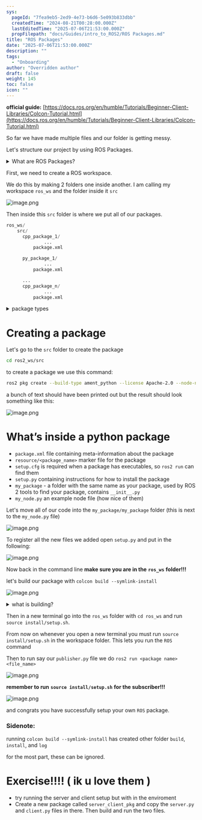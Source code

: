 ```yaml
---
sys:
  pageId: "7fea9eb5-2ed9-4e73-b6d6-5e093b833dbb"
  createdTime: "2024-08-21T00:28:00.000Z"
  lastEditedTime: "2025-07-06T21:53:00.000Z"
  propFilepath: "docs/Guides/intro_to_ROS2/ROS Packages.md"
title: "ROS Packages"
date: "2025-07-06T21:53:00.000Z"
description: ""
tags:
  - "Onboarding"
author: "Overridden author"
draft: false
weight: 145
toc: false
icon: ""
---
```


**official guide:** [https://docs.ros.org/en/humble/Tutorials/Beginner-Client-Libraries/Colcon-Tutorial.html](https://docs.ros.org/en/humble/Tutorials/Beginner-Client-Libraries/Colcon-Tutorial.html)

So far we have made multiple files and our folder is getting messy.

Let's structure our project by using ROS Packages.

<details>
      <summary>What are ROS Packages?</summary>
      ROS Packages are, as the name implies, packages of code that are highly sharable between ROS developers.
  </details>

First, we need to create a ROS workspace.

We do this by making 2 folders one inside another. I am calling my workspace `ros_ws` and the folder inside it `src`

![image.png](https://prod-files-secure.s3.us-west-2.amazonaws.com/d518164a-d88e-44d1-a4ee-3adb3bd8bce0/70706947-fd18-4537-a67b-e12946812d31/image.png?X-Amz-Algorithm=AWS4-HMAC-SHA256&X-Amz-Content-Sha256=UNSIGNED-PAYLOAD&X-Amz-Credential=ASIAZI2LB466YG3RCA5X%2F20250714%2Fus-west-2%2Fs3%2Faws4_request&X-Amz-Date=20250714T201042Z&X-Amz-Expires=3600&X-Amz-Security-Token=IQoJb3JpZ2luX2VjEBsaCXVzLXdlc3QtMiJGMEQCIFaYe%2BnQAX0TNKTV4a0yyE0sTZ%2FU1nm2vhdXPzWVs0cxAiADCJjy1prlgUgISbBtkMgPOvEo%2F35CrBhdBu3F1ZuY5Sr%2FAwg0EAAaDDYzNzQyMzE4MzgwNSIMOf5PBc%2BIDx6%2BpzG6KtwD2G0owKngLvBa1PNnfP%2FlY%2FDeMbLp%2FYSM8qklbVM2LPyNJtOh2fV%2F91lvCtfjS6FUViNe%2FIxf9Y2xW%2BIPxo7cxdOoIfwPCmHbzj0JH4ZqfBwc1VDgEC7SLhhs89FFANEtC0Xqaszfbylh4YIJP7Q21MdjbVSEnzg9aYQn9DNd9L7q9MnvwzmPEv%2BRxVKWc7mrPr1eEg%2FBFQUG9Qd6nIJtxS7aaKTmmG8LDEL%2FkXpw%2Fszf%2BwXfT9rbnhCrxynNdkn4nMh8Zq7bdWb3RqN5Yu%2FsV5lDYF4ogmd71ui3YH3vrF10Ir1nfBLlV8RTh%2FUGyg%2FOqQpThvDE1WzrhZO3MnBvnNBxoUUGVrs4kFZSAdEfIIELHZdRHACRaBsASumnXGHlPciYZLC8YGfwZ6ryrOp%2Be7E07JkUU%2BgqsOWCbqlxAjJDMbZvxxDivxk00dqSbvx6t9QZWdzvsAwEH%2Fn6mGPSrTXPH0V5OleuLA6zY%2BKlRLUrj0SWhMwWP%2Fv5uCNzNGJNx8JZo6rD88cA95hjJ4CDTulRMSDuwrKmjAS2%2Bpmxpl%2F385QyZ93D%2BZfYMonqHP%2FeHc3rfLTp8Tqox0MUHuPkFyw%2BnjVqBUE2R69wm%2FXDGLIbO1O7dRKZXgbFSZswiqTVwwY6pgEbOInN37OeZSJYxRZdkmYLpz%2B9pzQb8CRm14eFKEpxyqMkx%2Fq0FBW8m3hh2NdQf%2FbjdiAJP1RwTP5UMQQUq%2FrgldodPV31hl8tn3l3nb6cLLG1xYYJAPU%2FOL3MVVbCvJNEhI2xgesMJNcbc7Bfcx2j3AY1g9U3lKLxC2Vlo7tkZ%2BZs8Yu8YFRom%2FDLml3nE8rvYalrYWiKzP7%2FLRqLlDSLOEEGgWPG&X-Amz-Signature=d2e2d5319efbe51bb22c5282d5fbaf6af40c2eee304fa9ff41ed572f7fd6d4b8&X-Amz-SignedHeaders=host&x-amz-checksum-mode=ENABLED&x-id=GetObject)

Then inside this `src` folder is where we put all of our packages.

```python
ros_ws/
    src/
      cpp_package_1/
		      ...
          package.xml

      py_package_1/
		      ...
          package.xml

      ...
      cpp_package_n/
		      ...
          package.xml

```

<details>

<summary>package types</summary>

packages can be either `C++` or python.

the intern file structure is different for each but for this guide we will stick to creating python packages

</details>

# Creating a package

Let's go to the `src` folder to create the package

```bash
cd ros2_ws/src
```

to create a package we use this command:

```bash
ros2 pkg create --build-type ament_python --license Apache-2.0 --node-name my_node my_package
```

a bunch of text should have been printed out but the result should look something like this:

![image.png](https://prod-files-secure.s3.us-west-2.amazonaws.com/d518164a-d88e-44d1-a4ee-3adb3bd8bce0/e6cf1e3f-8512-4a3e-b131-079f800bf3e8/image.png?X-Amz-Algorithm=AWS4-HMAC-SHA256&X-Amz-Content-Sha256=UNSIGNED-PAYLOAD&X-Amz-Credential=ASIAZI2LB466YG3RCA5X%2F20250714%2Fus-west-2%2Fs3%2Faws4_request&X-Amz-Date=20250714T201042Z&X-Amz-Expires=3600&X-Amz-Security-Token=IQoJb3JpZ2luX2VjEBsaCXVzLXdlc3QtMiJGMEQCIFaYe%2BnQAX0TNKTV4a0yyE0sTZ%2FU1nm2vhdXPzWVs0cxAiADCJjy1prlgUgISbBtkMgPOvEo%2F35CrBhdBu3F1ZuY5Sr%2FAwg0EAAaDDYzNzQyMzE4MzgwNSIMOf5PBc%2BIDx6%2BpzG6KtwD2G0owKngLvBa1PNnfP%2FlY%2FDeMbLp%2FYSM8qklbVM2LPyNJtOh2fV%2F91lvCtfjS6FUViNe%2FIxf9Y2xW%2BIPxo7cxdOoIfwPCmHbzj0JH4ZqfBwc1VDgEC7SLhhs89FFANEtC0Xqaszfbylh4YIJP7Q21MdjbVSEnzg9aYQn9DNd9L7q9MnvwzmPEv%2BRxVKWc7mrPr1eEg%2FBFQUG9Qd6nIJtxS7aaKTmmG8LDEL%2FkXpw%2Fszf%2BwXfT9rbnhCrxynNdkn4nMh8Zq7bdWb3RqN5Yu%2FsV5lDYF4ogmd71ui3YH3vrF10Ir1nfBLlV8RTh%2FUGyg%2FOqQpThvDE1WzrhZO3MnBvnNBxoUUGVrs4kFZSAdEfIIELHZdRHACRaBsASumnXGHlPciYZLC8YGfwZ6ryrOp%2Be7E07JkUU%2BgqsOWCbqlxAjJDMbZvxxDivxk00dqSbvx6t9QZWdzvsAwEH%2Fn6mGPSrTXPH0V5OleuLA6zY%2BKlRLUrj0SWhMwWP%2Fv5uCNzNGJNx8JZo6rD88cA95hjJ4CDTulRMSDuwrKmjAS2%2Bpmxpl%2F385QyZ93D%2BZfYMonqHP%2FeHc3rfLTp8Tqox0MUHuPkFyw%2BnjVqBUE2R69wm%2FXDGLIbO1O7dRKZXgbFSZswiqTVwwY6pgEbOInN37OeZSJYxRZdkmYLpz%2B9pzQb8CRm14eFKEpxyqMkx%2Fq0FBW8m3hh2NdQf%2FbjdiAJP1RwTP5UMQQUq%2FrgldodPV31hl8tn3l3nb6cLLG1xYYJAPU%2FOL3MVVbCvJNEhI2xgesMJNcbc7Bfcx2j3AY1g9U3lKLxC2Vlo7tkZ%2BZs8Yu8YFRom%2FDLml3nE8rvYalrYWiKzP7%2FLRqLlDSLOEEGgWPG&X-Amz-Signature=04f1de7bc42993bb357afc1c43d421281785a0fdb9389e2c5d8416d40a63eede&X-Amz-SignedHeaders=host&x-amz-checksum-mode=ENABLED&x-id=GetObject)

# What’s inside a python package

- `package.xml` file containing meta-information about the package
- `resource/<package_name>` marker file for the package
- `setup.cfg` is required when a package has executables, so `ros2 run` can find them
- `setup.py` containing instructions for how to install the package
- `my_package` - a folder with the same name as your package, used by ROS 2 tools to find your package, contains `__init__.py`
- `my_node.py` an example node file (how nice of them)

Let's move all of our code into the `my_package/my_package` folder (this is next to the `my_node.py` file)

![image.png](https://prod-files-secure.s3.us-west-2.amazonaws.com/d518164a-d88e-44d1-a4ee-3adb3bd8bce0/9ce58f11-0da9-4d3e-b86d-506a9685d378/image.png?X-Amz-Algorithm=AWS4-HMAC-SHA256&X-Amz-Content-Sha256=UNSIGNED-PAYLOAD&X-Amz-Credential=ASIAZI2LB466YG3RCA5X%2F20250714%2Fus-west-2%2Fs3%2Faws4_request&X-Amz-Date=20250714T201042Z&X-Amz-Expires=3600&X-Amz-Security-Token=IQoJb3JpZ2luX2VjEBsaCXVzLXdlc3QtMiJGMEQCIFaYe%2BnQAX0TNKTV4a0yyE0sTZ%2FU1nm2vhdXPzWVs0cxAiADCJjy1prlgUgISbBtkMgPOvEo%2F35CrBhdBu3F1ZuY5Sr%2FAwg0EAAaDDYzNzQyMzE4MzgwNSIMOf5PBc%2BIDx6%2BpzG6KtwD2G0owKngLvBa1PNnfP%2FlY%2FDeMbLp%2FYSM8qklbVM2LPyNJtOh2fV%2F91lvCtfjS6FUViNe%2FIxf9Y2xW%2BIPxo7cxdOoIfwPCmHbzj0JH4ZqfBwc1VDgEC7SLhhs89FFANEtC0Xqaszfbylh4YIJP7Q21MdjbVSEnzg9aYQn9DNd9L7q9MnvwzmPEv%2BRxVKWc7mrPr1eEg%2FBFQUG9Qd6nIJtxS7aaKTmmG8LDEL%2FkXpw%2Fszf%2BwXfT9rbnhCrxynNdkn4nMh8Zq7bdWb3RqN5Yu%2FsV5lDYF4ogmd71ui3YH3vrF10Ir1nfBLlV8RTh%2FUGyg%2FOqQpThvDE1WzrhZO3MnBvnNBxoUUGVrs4kFZSAdEfIIELHZdRHACRaBsASumnXGHlPciYZLC8YGfwZ6ryrOp%2Be7E07JkUU%2BgqsOWCbqlxAjJDMbZvxxDivxk00dqSbvx6t9QZWdzvsAwEH%2Fn6mGPSrTXPH0V5OleuLA6zY%2BKlRLUrj0SWhMwWP%2Fv5uCNzNGJNx8JZo6rD88cA95hjJ4CDTulRMSDuwrKmjAS2%2Bpmxpl%2F385QyZ93D%2BZfYMonqHP%2FeHc3rfLTp8Tqox0MUHuPkFyw%2BnjVqBUE2R69wm%2FXDGLIbO1O7dRKZXgbFSZswiqTVwwY6pgEbOInN37OeZSJYxRZdkmYLpz%2B9pzQb8CRm14eFKEpxyqMkx%2Fq0FBW8m3hh2NdQf%2FbjdiAJP1RwTP5UMQQUq%2FrgldodPV31hl8tn3l3nb6cLLG1xYYJAPU%2FOL3MVVbCvJNEhI2xgesMJNcbc7Bfcx2j3AY1g9U3lKLxC2Vlo7tkZ%2BZs8Yu8YFRom%2FDLml3nE8rvYalrYWiKzP7%2FLRqLlDSLOEEGgWPG&X-Amz-Signature=ff08069af27895d18386afa4fd4a5d6cb3f5bf76d000bad8f5d500fad413cc7c&X-Amz-SignedHeaders=host&x-amz-checksum-mode=ENABLED&x-id=GetObject)

To register all the new files we added open `setup.py` and put in the following:

![image.png](https://prod-files-secure.s3.us-west-2.amazonaws.com/d518164a-d88e-44d1-a4ee-3adb3bd8bce0/1cd7c262-4cae-4496-9d75-c178537d24a2/image.png?X-Amz-Algorithm=AWS4-HMAC-SHA256&X-Amz-Content-Sha256=UNSIGNED-PAYLOAD&X-Amz-Credential=ASIAZI2LB466YG3RCA5X%2F20250714%2Fus-west-2%2Fs3%2Faws4_request&X-Amz-Date=20250714T201042Z&X-Amz-Expires=3600&X-Amz-Security-Token=IQoJb3JpZ2luX2VjEBsaCXVzLXdlc3QtMiJGMEQCIFaYe%2BnQAX0TNKTV4a0yyE0sTZ%2FU1nm2vhdXPzWVs0cxAiADCJjy1prlgUgISbBtkMgPOvEo%2F35CrBhdBu3F1ZuY5Sr%2FAwg0EAAaDDYzNzQyMzE4MzgwNSIMOf5PBc%2BIDx6%2BpzG6KtwD2G0owKngLvBa1PNnfP%2FlY%2FDeMbLp%2FYSM8qklbVM2LPyNJtOh2fV%2F91lvCtfjS6FUViNe%2FIxf9Y2xW%2BIPxo7cxdOoIfwPCmHbzj0JH4ZqfBwc1VDgEC7SLhhs89FFANEtC0Xqaszfbylh4YIJP7Q21MdjbVSEnzg9aYQn9DNd9L7q9MnvwzmPEv%2BRxVKWc7mrPr1eEg%2FBFQUG9Qd6nIJtxS7aaKTmmG8LDEL%2FkXpw%2Fszf%2BwXfT9rbnhCrxynNdkn4nMh8Zq7bdWb3RqN5Yu%2FsV5lDYF4ogmd71ui3YH3vrF10Ir1nfBLlV8RTh%2FUGyg%2FOqQpThvDE1WzrhZO3MnBvnNBxoUUGVrs4kFZSAdEfIIELHZdRHACRaBsASumnXGHlPciYZLC8YGfwZ6ryrOp%2Be7E07JkUU%2BgqsOWCbqlxAjJDMbZvxxDivxk00dqSbvx6t9QZWdzvsAwEH%2Fn6mGPSrTXPH0V5OleuLA6zY%2BKlRLUrj0SWhMwWP%2Fv5uCNzNGJNx8JZo6rD88cA95hjJ4CDTulRMSDuwrKmjAS2%2Bpmxpl%2F385QyZ93D%2BZfYMonqHP%2FeHc3rfLTp8Tqox0MUHuPkFyw%2BnjVqBUE2R69wm%2FXDGLIbO1O7dRKZXgbFSZswiqTVwwY6pgEbOInN37OeZSJYxRZdkmYLpz%2B9pzQb8CRm14eFKEpxyqMkx%2Fq0FBW8m3hh2NdQf%2FbjdiAJP1RwTP5UMQQUq%2FrgldodPV31hl8tn3l3nb6cLLG1xYYJAPU%2FOL3MVVbCvJNEhI2xgesMJNcbc7Bfcx2j3AY1g9U3lKLxC2Vlo7tkZ%2BZs8Yu8YFRom%2FDLml3nE8rvYalrYWiKzP7%2FLRqLlDSLOEEGgWPG&X-Amz-Signature=0fe771a3ba83eb6ef8da646a389bbb39ed01fa6ef8a78e709160bc7dc95e3571&X-Amz-SignedHeaders=host&x-amz-checksum-mode=ENABLED&x-id=GetObject)

Now back in the command line **make sure you are in the** **`ros_ws`** **folder!!!**

let's build our package with `colcon build --symlink-install`

![image.png](https://prod-files-secure.s3.us-west-2.amazonaws.com/d518164a-d88e-44d1-a4ee-3adb3bd8bce0/2f2a0d27-b173-48fd-b189-5f5c0ce65619/image.png?X-Amz-Algorithm=AWS4-HMAC-SHA256&X-Amz-Content-Sha256=UNSIGNED-PAYLOAD&X-Amz-Credential=ASIAZI2LB466YG3RCA5X%2F20250714%2Fus-west-2%2Fs3%2Faws4_request&X-Amz-Date=20250714T201042Z&X-Amz-Expires=3600&X-Amz-Security-Token=IQoJb3JpZ2luX2VjEBsaCXVzLXdlc3QtMiJGMEQCIFaYe%2BnQAX0TNKTV4a0yyE0sTZ%2FU1nm2vhdXPzWVs0cxAiADCJjy1prlgUgISbBtkMgPOvEo%2F35CrBhdBu3F1ZuY5Sr%2FAwg0EAAaDDYzNzQyMzE4MzgwNSIMOf5PBc%2BIDx6%2BpzG6KtwD2G0owKngLvBa1PNnfP%2FlY%2FDeMbLp%2FYSM8qklbVM2LPyNJtOh2fV%2F91lvCtfjS6FUViNe%2FIxf9Y2xW%2BIPxo7cxdOoIfwPCmHbzj0JH4ZqfBwc1VDgEC7SLhhs89FFANEtC0Xqaszfbylh4YIJP7Q21MdjbVSEnzg9aYQn9DNd9L7q9MnvwzmPEv%2BRxVKWc7mrPr1eEg%2FBFQUG9Qd6nIJtxS7aaKTmmG8LDEL%2FkXpw%2Fszf%2BwXfT9rbnhCrxynNdkn4nMh8Zq7bdWb3RqN5Yu%2FsV5lDYF4ogmd71ui3YH3vrF10Ir1nfBLlV8RTh%2FUGyg%2FOqQpThvDE1WzrhZO3MnBvnNBxoUUGVrs4kFZSAdEfIIELHZdRHACRaBsASumnXGHlPciYZLC8YGfwZ6ryrOp%2Be7E07JkUU%2BgqsOWCbqlxAjJDMbZvxxDivxk00dqSbvx6t9QZWdzvsAwEH%2Fn6mGPSrTXPH0V5OleuLA6zY%2BKlRLUrj0SWhMwWP%2Fv5uCNzNGJNx8JZo6rD88cA95hjJ4CDTulRMSDuwrKmjAS2%2Bpmxpl%2F385QyZ93D%2BZfYMonqHP%2FeHc3rfLTp8Tqox0MUHuPkFyw%2BnjVqBUE2R69wm%2FXDGLIbO1O7dRKZXgbFSZswiqTVwwY6pgEbOInN37OeZSJYxRZdkmYLpz%2B9pzQb8CRm14eFKEpxyqMkx%2Fq0FBW8m3hh2NdQf%2FbjdiAJP1RwTP5UMQQUq%2FrgldodPV31hl8tn3l3nb6cLLG1xYYJAPU%2FOL3MVVbCvJNEhI2xgesMJNcbc7Bfcx2j3AY1g9U3lKLxC2Vlo7tkZ%2BZs8Yu8YFRom%2FDLml3nE8rvYalrYWiKzP7%2FLRqLlDSLOEEGgWPG&X-Amz-Signature=af3a6dc5360f19d399ef2741160b38e38541340c5643dc4af64d9177501a3720&X-Amz-SignedHeaders=host&x-amz-checksum-mode=ENABLED&x-id=GetObject)

<details>

<summary>what is building?</summary>

if you are a CS major at Rose-Hulman you will learn the answer to this in CSSE132

but TLDR; is it combines all the code files into one program that can be run easily 

</details>

Then in a new terminal go into the `ros_ws` folder with `cd ros_ws` and run `source install/setup.sh`. 

From now on whenever you open a new terminal you must run `source install/setup.sh` in the workspace folder. This lets you run the `ROS` command

Then to run say our `publisher.py` file we do `ros2 run <package name> <file_name>`

![image.png](https://prod-files-secure.s3.us-west-2.amazonaws.com/d518164a-d88e-44d1-a4ee-3adb3bd8bce0/4f4b1219-3a44-4632-aa0a-ce3471699f59/image.png?X-Amz-Algorithm=AWS4-HMAC-SHA256&X-Amz-Content-Sha256=UNSIGNED-PAYLOAD&X-Amz-Credential=ASIAZI2LB466YG3RCA5X%2F20250714%2Fus-west-2%2Fs3%2Faws4_request&X-Amz-Date=20250714T201042Z&X-Amz-Expires=3600&X-Amz-Security-Token=IQoJb3JpZ2luX2VjEBsaCXVzLXdlc3QtMiJGMEQCIFaYe%2BnQAX0TNKTV4a0yyE0sTZ%2FU1nm2vhdXPzWVs0cxAiADCJjy1prlgUgISbBtkMgPOvEo%2F35CrBhdBu3F1ZuY5Sr%2FAwg0EAAaDDYzNzQyMzE4MzgwNSIMOf5PBc%2BIDx6%2BpzG6KtwD2G0owKngLvBa1PNnfP%2FlY%2FDeMbLp%2FYSM8qklbVM2LPyNJtOh2fV%2F91lvCtfjS6FUViNe%2FIxf9Y2xW%2BIPxo7cxdOoIfwPCmHbzj0JH4ZqfBwc1VDgEC7SLhhs89FFANEtC0Xqaszfbylh4YIJP7Q21MdjbVSEnzg9aYQn9DNd9L7q9MnvwzmPEv%2BRxVKWc7mrPr1eEg%2FBFQUG9Qd6nIJtxS7aaKTmmG8LDEL%2FkXpw%2Fszf%2BwXfT9rbnhCrxynNdkn4nMh8Zq7bdWb3RqN5Yu%2FsV5lDYF4ogmd71ui3YH3vrF10Ir1nfBLlV8RTh%2FUGyg%2FOqQpThvDE1WzrhZO3MnBvnNBxoUUGVrs4kFZSAdEfIIELHZdRHACRaBsASumnXGHlPciYZLC8YGfwZ6ryrOp%2Be7E07JkUU%2BgqsOWCbqlxAjJDMbZvxxDivxk00dqSbvx6t9QZWdzvsAwEH%2Fn6mGPSrTXPH0V5OleuLA6zY%2BKlRLUrj0SWhMwWP%2Fv5uCNzNGJNx8JZo6rD88cA95hjJ4CDTulRMSDuwrKmjAS2%2Bpmxpl%2F385QyZ93D%2BZfYMonqHP%2FeHc3rfLTp8Tqox0MUHuPkFyw%2BnjVqBUE2R69wm%2FXDGLIbO1O7dRKZXgbFSZswiqTVwwY6pgEbOInN37OeZSJYxRZdkmYLpz%2B9pzQb8CRm14eFKEpxyqMkx%2Fq0FBW8m3hh2NdQf%2FbjdiAJP1RwTP5UMQQUq%2FrgldodPV31hl8tn3l3nb6cLLG1xYYJAPU%2FOL3MVVbCvJNEhI2xgesMJNcbc7Bfcx2j3AY1g9U3lKLxC2Vlo7tkZ%2BZs8Yu8YFRom%2FDLml3nE8rvYalrYWiKzP7%2FLRqLlDSLOEEGgWPG&X-Amz-Signature=3cf03a1a925b39cd4dcc6c0af186a0920ef1ce5a390f5c4c74daeb938b77ad02&X-Amz-SignedHeaders=host&x-amz-checksum-mode=ENABLED&x-id=GetObject)

**remember to run** **`source install/setup.sh`** **for the subscriber!!!**

![image.png](https://prod-files-secure.s3.us-west-2.amazonaws.com/d518164a-d88e-44d1-a4ee-3adb3bd8bce0/02121119-dad4-49ec-8356-c956108b4243/image.png?X-Amz-Algorithm=AWS4-HMAC-SHA256&X-Amz-Content-Sha256=UNSIGNED-PAYLOAD&X-Amz-Credential=ASIAZI2LB466YG3RCA5X%2F20250714%2Fus-west-2%2Fs3%2Faws4_request&X-Amz-Date=20250714T201042Z&X-Amz-Expires=3600&X-Amz-Security-Token=IQoJb3JpZ2luX2VjEBsaCXVzLXdlc3QtMiJGMEQCIFaYe%2BnQAX0TNKTV4a0yyE0sTZ%2FU1nm2vhdXPzWVs0cxAiADCJjy1prlgUgISbBtkMgPOvEo%2F35CrBhdBu3F1ZuY5Sr%2FAwg0EAAaDDYzNzQyMzE4MzgwNSIMOf5PBc%2BIDx6%2BpzG6KtwD2G0owKngLvBa1PNnfP%2FlY%2FDeMbLp%2FYSM8qklbVM2LPyNJtOh2fV%2F91lvCtfjS6FUViNe%2FIxf9Y2xW%2BIPxo7cxdOoIfwPCmHbzj0JH4ZqfBwc1VDgEC7SLhhs89FFANEtC0Xqaszfbylh4YIJP7Q21MdjbVSEnzg9aYQn9DNd9L7q9MnvwzmPEv%2BRxVKWc7mrPr1eEg%2FBFQUG9Qd6nIJtxS7aaKTmmG8LDEL%2FkXpw%2Fszf%2BwXfT9rbnhCrxynNdkn4nMh8Zq7bdWb3RqN5Yu%2FsV5lDYF4ogmd71ui3YH3vrF10Ir1nfBLlV8RTh%2FUGyg%2FOqQpThvDE1WzrhZO3MnBvnNBxoUUGVrs4kFZSAdEfIIELHZdRHACRaBsASumnXGHlPciYZLC8YGfwZ6ryrOp%2Be7E07JkUU%2BgqsOWCbqlxAjJDMbZvxxDivxk00dqSbvx6t9QZWdzvsAwEH%2Fn6mGPSrTXPH0V5OleuLA6zY%2BKlRLUrj0SWhMwWP%2Fv5uCNzNGJNx8JZo6rD88cA95hjJ4CDTulRMSDuwrKmjAS2%2Bpmxpl%2F385QyZ93D%2BZfYMonqHP%2FeHc3rfLTp8Tqox0MUHuPkFyw%2BnjVqBUE2R69wm%2FXDGLIbO1O7dRKZXgbFSZswiqTVwwY6pgEbOInN37OeZSJYxRZdkmYLpz%2B9pzQb8CRm14eFKEpxyqMkx%2Fq0FBW8m3hh2NdQf%2FbjdiAJP1RwTP5UMQQUq%2FrgldodPV31hl8tn3l3nb6cLLG1xYYJAPU%2FOL3MVVbCvJNEhI2xgesMJNcbc7Bfcx2j3AY1g9U3lKLxC2Vlo7tkZ%2BZs8Yu8YFRom%2FDLml3nE8rvYalrYWiKzP7%2FLRqLlDSLOEEGgWPG&X-Amz-Signature=bb6532b1e60b658b10151402b34e1fc81274faf9506ed5c926425c79b2ec22ff&X-Amz-SignedHeaders=host&x-amz-checksum-mode=ENABLED&x-id=GetObject)

and congrats you have successfully setup your own `ROS` package.

### Sidenote:

running `colcon build --symlink-install` has created other folder `build`, `install`, and `log`

for the most part, these can be ignored.

# Exercise!!!! ( ik u love them )

- try running the server and client setup but with in the enviroment
- Create a new package called `server_client_pkg` and copy the `server.py` and `client.py` files in there. Then build and run the two files.

